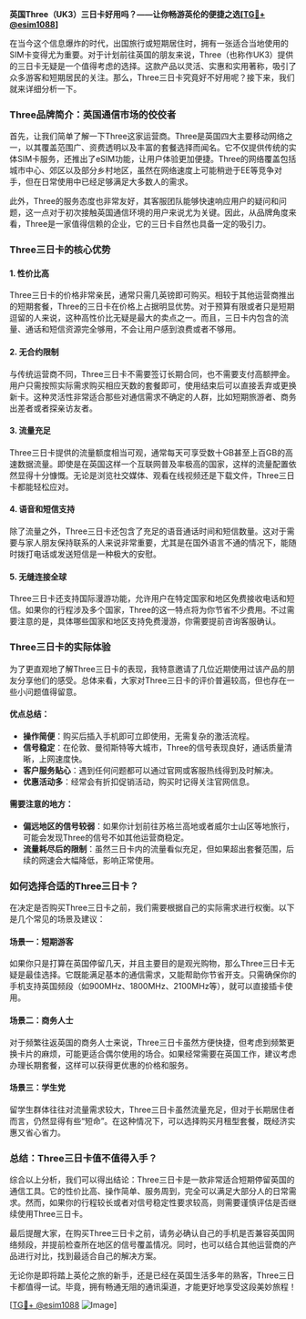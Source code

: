 **英国Three（UK3）三日卡好用吗？——让你畅游英伦的便捷之选[[TG💪+ @esim1088](https://t.me/s/esim1088)]**

在当今这个信息爆炸的时代，出国旅行或短期居住时，拥有一张适合当地使用的SIM卡变得尤为重要。对于计划前往英国的朋友来说，Three（也称作UK3）提供的三日卡无疑是一个值得考虑的选择。这款产品以灵活、实惠和实用著称，吸引了众多游客和短期居民的关注。那么，Three三日卡究竟好不好用呢？接下来，我们就来详细分析一下。

### Three品牌简介：英国通信市场的佼佼者

首先，让我们简单了解一下Three这家运营商。Three是英国四大主要移动网络之一，以其覆盖范围广、资费透明以及丰富的套餐选择而闻名。它不仅提供传统的实体SIM卡服务，还推出了eSIM功能，让用户体验更加便捷。Three的网络覆盖包括城市中心、郊区以及部分乡村地区，虽然在网络速度上可能稍逊于EE等竞争对手，但在日常使用中已经足够满足大多数人的需求。

此外，Three的服务态度也非常友好，其客服团队能够快速响应用户的疑问和问题，这一点对于初次接触英国通信环境的用户来说尤为关键。因此，从品牌角度来看，Three是一家值得信赖的企业，它的三日卡自然也具备一定的吸引力。

### Three三日卡的核心优势

#### 1. **性价比高**
Three三日卡的价格非常亲民，通常只需几英镑即可购买。相较于其他运营商推出的短期套餐，Three的三日卡在价格上占据明显优势。对于预算有限或者只是短期逗留的人来说，这种高性价比无疑是最大的卖点之一。而且，三日卡内包含的流量、通话和短信资源完全够用，不会让用户感到浪费或者不够用。

#### 2. **无合约限制**
与传统运营商不同，Three三日卡不需要签订长期合同，也不需要支付高额押金。用户只需按照实际需求购买相应天数的套餐即可，使用结束后可以直接丢弃或更换新卡。这种灵活性非常适合那些对通信需求不确定的人群，比如短期旅游者、商务出差者或者探亲访友者。

#### 3. **流量充足**
Three三日卡提供的流量额度相当可观，通常每天可享受数十GB甚至上百GB的高速数据流量。即使是在英国这样一个互联网普及率极高的国家，这样的流量配置依然显得十分慷慨。无论是浏览社交媒体、观看在线视频还是下载文件，Three三日卡都能轻松应对。

#### 4. **语音和短信支持**
除了流量之外，Three三日卡还包含了充足的语音通话时间和短信数量。这对于需要与家人朋友保持联系的人来说非常重要，尤其是在国外语言不通的情况下，能随时拨打电话或发送短信是一种极大的安慰。

#### 5. **无缝连接全球**
Three三日卡还支持国际漫游功能，允许用户在特定国家和地区免费接收电话和短信。如果你的行程涉及多个国家，Three的这一特点将为你节省不少费用。不过需要注意的是，具体哪些国家和地区支持免费漫游，你需要提前咨询客服确认。

### Three三日卡的实际体验

为了更直观地了解Three三日卡的表现，我特意邀请了几位近期使用过该产品的朋友分享他们的感受。总体来看，大家对Three三日卡的评价普遍较高，但也存在一些小问题值得留意。

#### 优点总结：
- **操作简便**：购买后插入手机即可立即使用，无需复杂的激活流程。
- **信号稳定**：在伦敦、曼彻斯特等大城市，Three的信号表现良好，通话质量清晰，上网速度快。
- **客户服务贴心**：遇到任何问题都可以通过官网或客服热线得到及时解决。
- **优惠活动多**：经常会有折扣促销活动，购买时记得关注官网信息。

#### 需要注意的地方：
- **偏远地区的信号较弱**：如果你计划前往苏格兰高地或者威尔士山区等地旅行，可能会发现Three的信号不如其他运营商稳定。
- **流量耗尽后的限制**：虽然三日卡内的流量看似充足，但如果超出套餐范围，后续的网速会大幅降低，影响正常使用。

### 如何选择合适的Three三日卡？

在决定是否购买Three三日卡之前，我们需要根据自己的实际需求进行权衡。以下是几个常见的场景及建议：

#### 场景一：短期游客
如果你只是打算在英国停留几天，并且主要目的是观光购物，那么Three三日卡无疑是最佳选择。它既能满足基本的通信需求，又能帮助你节省开支。只需确保你的手机支持英国频段（如900MHz、1800MHz、2100MHz等），就可以直接插卡使用。

#### 场景二：商务人士
对于频繁往返英国的商务人士来说，Three三日卡虽然方便快捷，但考虑到频繁更换卡片的麻烦，可能更适合偶尔使用的场合。如果经常需要在英国工作，建议考虑办理长期套餐，这样可以获得更优惠的价格和服务。

#### 场景三：学生党
留学生群体往往对流量需求较大，Three三日卡虽然流量充足，但对于长期居住者而言，仍然显得有些“短命”。在这种情况下，可以选择购买月租型套餐，既经济实惠又省心省力。

### 总结：Three三日卡值不值得入手？

综合以上分析，我们可以得出结论：Three三日卡是一款非常适合短期停留英国的通信工具。它的性价比高、操作简单、服务周到，完全可以满足大部分人的日常需求。然而，如果你的行程较长或者对信号稳定性要求较高，则需要谨慎评估是否继续使用Three三日卡。

最后提醒大家，在购买Three三日卡之前，请务必确认自己的手机是否兼容英国网络频段，并提前检查所在地区的信号覆盖情况。同时，也可以结合其他运营商的产品进行对比，找到最适合自己的解决方案。

无论你是即将踏上英伦之旅的新手，还是已经在英国生活多年的熟客，Three三日卡都值得一试。毕竟，拥有畅通无阻的通讯渠道，才能更好地享受这段美妙旅程！

[[TG💪+ @esim1088](https://t.me/s/esim1088) ![Image](https://i.postimg.cc/4NQfJmqS/Snipaste-2025-05-13-00-14-12.png)]